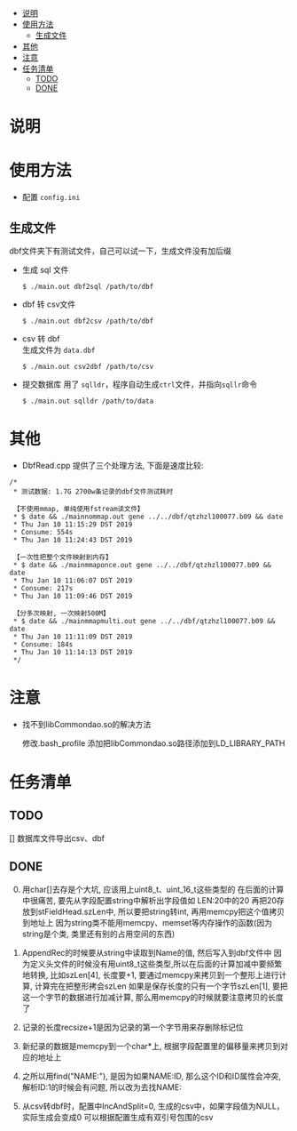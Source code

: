 

<!-- TOC -->

- [说明](#说明)
- [使用方法](#使用方法)
    - [生成文件](#生成文件)
- [其他](#其他)
- [注意](#注意)
- [任务清单](#任务清单)
    - [TODO](#todo)
    - [DONE](#done)

<!-- /TOC -->


# 说明


# 使用方法

* 配置 `config.ini`
  

## 生成文件

dbf文件夹下有测试文件，自己可以试一下，生成文件没有加后缀  

* 生成 sql 文件
  ```
  $ ./main.out dbf2sql /path/to/dbf
  ```

* dbf 转 csv文件   
  ```
  $ ./main.out dbf2csv /path/to/dbf
  ```

* csv 转 dbf   
  生成文件为 `data.dbf`    
  ```
  $ ./main.out csv2dbf /path/to/csv
  ```

* 提交数据库
  用了 `sqlldr`，程序自动生成`ctrl`文件，并指向`sqllr`命令   
  ```
  $ ./main.out sqlldr /path/to/data
  ```


# 其他 

* DbfRead.cpp 提供了三个处理方法, 下面是速度比较:

```
/*
 * 测试数据: 1.7G 2700w条记录的dbf文件测试耗时

 【不使用mmap, 单纯使用fstream读文件】
 * $ date && ./mainnommap.out gene ../../dbf/qtzhzl100077.b09 && date
 * Thu Jan 10 11:15:29 DST 2019
 * Consume: 554s
 * Thu Jan 10 11:24:43 DST 2019

 【一次性把整个文件映射到内存】
 * $ date && ./mainmmaponce.out gene ../../dbf/qtzhzl100077.b09 && date
 * Thu Jan 10 11:06:07 DST 2019
 * Consume: 217s
 * Thu Jan 10 11:09:46 DST 2019

 【分多次映射, 一次映射500M】
 * $ date && ./mainmmapmulti.out gene ../../dbf/qtzhzl100077.b09 && date
 * Thu Jan 10 11:11:09 DST 2019
 * Consume: 184s
 * Thu Jan 10 11:14:13 DST 2019
 */
```



# 注意

* 找不到libCommondao.so的解决方法

  修改.bash_profile 添加把libCommondao.so路径添加到LD_LIBRARY_PATH




# 任务清单




## TODO

[] 数据库文件导出csv、dbf

## DONE

0. 用char[]去存是个大坑, 应该用上uint8_t、uint_16_t这些类型的
在后面的计算中很痛苦, 要先从字段配置string中解析出字段值如 LEN:20中的20
再把20存放到stFieldHead.szLen中, 所以要把string转int, 再用memcpy把这个值拷贝到地址上
因为string类不能用memcpy、memset等内存操作的函数(因为string是个类, 类里还有别的占用空间的东西)


1. AppendRec的时候要从string中读取到Name的值, 然后写入到dbf文件中
因为定义头文件的时候没有用uint8_t这些类型,所以在后面的计算加减中要频繁地转换,
比如szLen[4], 长度要+1, 要通过memcpy来拷贝到一个整形上进行计算, 计算完在把整形拷会szLen
如果是保存长度的只有一个字节szLen[1], 要把这一个字节的数据进行加减计算, 那么用memcpy的时候就要注意拷贝的长度了

2. 记录的长度recsize+1是因为记录的第一个字节用来存删除标记位

3. 新纪录的数据是memcpy到一个char*上, 根据字段配置里的偏移量来拷贝到对应的地址上

4. 之所以用find("NAME:"), 是因为如果NAME:ID, 那么这个ID和ID属性会冲突, 解析ID:1的时候会有问题, 所以改为去找NAME:

5. 从csv转dbf时，配置中IncAndSplit=0, 生成的csv中，如果字段值为NULL，实际生成会变成0
   可以根据配置生成有双引号包围的csv

